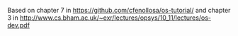 Based on chapter 7 in https://github.com/cfenollosa/os-tutorial/ and chapter 3 in http://www.cs.bham.ac.uk/~exr/lectures/opsys/10_11/lectures/os-dev.pdf
